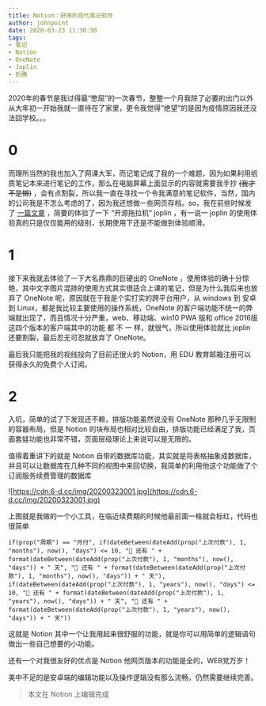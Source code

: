 ```yaml
---
title: Notion：好用的现代笔记软件
author: johnpoint
date: 2020-03-23 11:30:30
tags:
- 笔记
- Notion
- OneNote
- Joplin
- 折腾
---
```


2020年的春节是我过得最“憋屈”的一次春节，整整一个月我除了必要的出门以外从大年初一开始我就一直待在了家里，更令我觉得“绝望”的是因为疫情原因我还没法回学校。。。

# 0

而理所当然的我也加入了网课大军，而记笔记成了我的一个难题，因为如果利用纸质笔记本来进行笔记的工作，那么在电脑屏幕上面显示的内容就需要我手抄 ~~(我才不是懒)~~ ，会有点割裂，所以我一直在寻找一个令我满意的笔记软件，当然，国内的公司我是不怎么考虑的了，因为我还想做一些网页存档。so，我在前些时候发了 [一篇文章](https://blog.lvcshu.com/2020/02/22/Joplin%E7%AC%94%E8%AE%B0%E8%BD%AF%E4%BB%B6%E7%9A%84%E6%96%B0%E9%80%89%E6%8B%A9/) ，简要的体验了一下 “开源拖拉机” joplin ，有一说一 joplin 的使用体验真的只是仅仅能用的级别，长期使用下还是不能做到体验顺滑。

# 1

接下来我就去体验了一下大名鼎鼎的巨硬出的 OneNote ，使用体验的确十分惊艳，其中文字图片混排的使用方式其实很适合上课的笔记，但是为什么我后来也放弃了 OneNote 呢，原因就在于我是个实打实的跨平台用户，从 windows 到 安卓 到 Linux，都是我比较主要使用的操作系统，OneNote 的客户端功能不统一的弊端就出现了，而且情况十分严重，web、移动端、win10 PWA 版和 office 2016版这四个版本的客户端其中的功能 都 不 一 样，就很气，所以使用体验就比 joplin 还要割裂，最后忍无可忍就放弃了 OneNote。

最后我只能把我的视线投向了目前还很火的 Notion，用 EDU 教育邮箱注册可以获得永久的免费个人订阅。

# 2

入坑，简单的试了下发现还不赖，排版功能虽然说没有 OneNote 那种几乎无限制的容器布局，但是 Notion 的块布局也相对比较自由，排版功能已经满足了我，页面套娃功能也非常不错，页面层级理论上来说可以是无限的。

值得着重讲下的就是 Notion 自带的数据库功能，其实就是将表格抽象成数据库，并且可以让数据库在几种不同的视图中来回切换，我简单的利用他这个功能做了个订阅服务续费管理的数据库

![https://cdn.6-d.cc/img/20200323001.jpg](https://cdn.6-d.cc/img/20200323001.jpg)

上图就是我做的一个小工具，在临近续费期的时候他最前面一格就会标红，代码也很简单

``` 
if(prop("周期") == "月付", if(dateBetween(dateAdd(prop("上次付款"), 1, "months"), now(), "days") <= 10, "🔴 还有 " + format(dateBetween(dateAdd(prop("上次付款"), 1, "months"), now(), "days")) + " 天", "🔵 还有 " + format(dateBetween(dateAdd(prop("上次付款"), 1, "months"), now(), "days")) + " 天"), if(dateBetween(dateAdd(prop("上次付款"), 1, "years"), now(), "days") <= 10, "🔴 还有 " + format(dateBetween(dateAdd(prop("上次付款"), 1, "years"), now(), "days")) + " 天", "🔵 还有 " + format(dateBetween(dateAdd(prop("上次付款"), 1, "years"), now(), "days")) + " 天"))
```

这就是 Notion 其中一个让我用起来很舒服的功能，就是你可以用简单的逻辑语句做出一些自己想要的小功能。

还有一个对我很友好的优点是 Notion 他网页版本的功能是全的，WEB党万岁！

美中不足的是安卓端的编辑功能以及操作逻辑没有那么流畅，仍然需要继续完善。

> 本文在 Notion 上编辑完成

